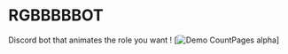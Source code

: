 # RGBBBBBOT
Discord bot that animates the role you want !
[![Demo CountPages alpha](https://www.youtube.com/watch?v=ek1j272iAmc)]
